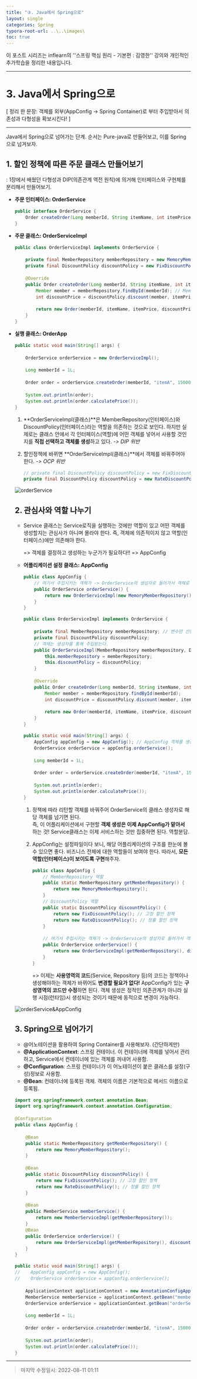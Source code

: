 ```yaml
---
title: "③. Java에서 Spring으로"
layout: single
categories: Spring
typora-root-url: ..\..\images\
toc: true
---
```


이 포스트 시리즈는 inflearn의 ''스프링 핵심 원리 - 기본편 : 김영한'' 강의와 개인적인 추가학습을 정리한 내용입니다.

------

# 3. Java에서 Spring으로

[ 정리 한 문장: 객체를 외부(AppConfig -> Spring Container)로 부터 주입받아서 의존성과 다형성을 확보시킨다! ]

------

Java에서 Spring으로 넘어가는 단계. 순서는 Pure-java로 만들어보고, 이를 Spring으로 넘겨보자.





## 1. 할인 정책에 따른 주문 클래스 만들어보기

: 1장에서 배웠던 다형성과 DIP(의존관계 역전 원칙)에 의거해 인터페이스와 구현체를 분리해서 만들어보기.

- **주문 인터페이스: OrderService**

  ```java
  public interface OrderService {
      Order createOrder(Long memberId, String itemName, int itemPrice);
  }
  ```

- **주문 클래스: OrderServiceImpl**

  ```java
  public class OrderServiceImpl implements OrderService {
  
      private final MemberRepository memberRepository = new MemoryMemberRepository();
      private final DiscountPolicy discountPolicy = new FixDiscountPolicy(); // 고정 할인 정책
      
      @Override
      public Order createOrder(Long memberId, String itemName, int itemPrice) {
          Member member = memberRepository.findById(memberId); // MemoryMemberRepository 객체 사용
          int discountPrice = discountPolicy.discount(member, itemPrice); //FixDiscountPolicy 객체 사용
  
          return new Order(memberId, itemName, itemPrice, discountPrice);
      }
  }
  ```

- **실행 클래스: OrderApp**

  ```java
  public static void main(String[] args) {
  	
      OrderService orderService = new OrderServiceImpl();
  
      Long memberId = 1L;
      
      Order order = orderService.createOrder(memberId, "itemA", 15000);
  
      System.out.println(order);
      System.out.println(order.calculatePrice());
  }
  ```

  1. **OrderServiceImpl(클래스)**은 MemberRepository(인터페이스)와 DiscountPolicy(인터페이스)라는 역할을 의존하는 것으로 보인다. 하지만 실제로는 클래스 안에서 각 인터페이스(역할)에 어떤 객체를 넣어서 사용할 것인지를 **직접 선택하고 객체를 생성**하고 있다. *-> DIP 위반*

  2. 할인정책에 바뀌면 **OrderServiceImpl(클래스)**에서 객체를 바꿔주어야 한다. *-> OCP 위반*

     ```java
     // private final DiscountPolicy discountPolicy = new FixDiscountPolicy(); // 고정 할인 정책
     private final DiscountPolicy discountPolicy = new RateDiscountPolicy(); // 정률 할인 정책
     ```

  ![orderService](..\..\images\orderService.png)

  

  

  

  ## 2. 관심사와 역할 나누기

  - Service 클래스는 Service로직을 실행하는 것에만 역할이 있고 어떤 객체를 생성할지는 관심사가 아니며 몰라야 한다. 즉, 객체에 의존적이지 않고 역할(인터페이스)에만 의존해야 한다.

    => 객체를 결정하고 생성하는 누군가가 필요하다!! => AppConfig

    

  - **어플리케이션 설정 클래스: AppConfig**

    ```java
    public class AppConfig {
        // 여기서 주입시키는 객체가 -> OrderService의 생성자로 들어가서 객체로 주입됨.
        public OrderService orderService() {                              // 할인정책 객체 생성
            return new OrderServiceImpl(new MemoryMemberRepository(), new RateDiscountPolicy());
        }
    }
    ```

    ```java
    public class OrderServiceImpl implements OrderService {
    
        private final MemberRepository memberRepository; // 변수만 선언하고
        private final DiscountPolicy discountPolicy; 
        // 객체는 생성자를 통해 주입받는다.
        public OrderServiceImpl(MemberRepository memberRepository, DiscountPolicy discountPolicy) {
            this.memberRepository = memberRepository;
            this.discountPolicy = discountPolicy;
        }
    
        @Override
        public Order createOrder(Long memberId, String itemName, int itemPrice) {
            Member member = memberRepository.findById(memberId);
            int discountPrice = discountPolicy.discount(member, itemPrice);
    
            return new Order(memberId, itemName, itemPrice, discountPrice);
        }
    }
    ```

    ```java
    public static void main(String[] args) {
        AppConfig appConfig = new AppConfig(); // AppConfig 객체를 생성해서 객체 불러오기
        OrderService orderService = appConfig.orderService();
    
        Long memberId = 1L;
        
        Order order = orderService.createOrder(memberId, "itemA", 15000);
    
        System.out.println(order);
        System.out.println(order.calculatePrice());
    }
    ```

    

    1. 정책에 따라 리턴할 객체를 바꿔주어 OrderService의 클래스 생성자로 해당 객체를 넘기면 된다.<br>즉, 이 어플리케이션에서 구현할 **객체 생성은 이제 AppConfig가 맡아서** 하는 것! Service클래스는 이제 서비스하는 것만 집중하면 된다. 역할분담.

    2. AppConfig는 설정파일이다 보니, 해당 어플리케이션의 구조를 한눈에 볼 수 있으면 좋다. 비즈니스 전체에 대한 역할들이 보여야 한다. 따라서, **모든 역할(인터페이스)이 보이도록 구현**해주자.

       ```java
       public class AppConfig {
           // MemberRepository 역할    
           public static MemberRepository getMemberRepository() {
               return new MemoryMemberRepository();
           }
           // DiscountPolicy 역할   
           public static DiscountPolicy discountPolicy() {
               return new FixDiscountPolicy(); // 고정 할인 정책
               return new RateDiscountPolicy(); // 정률 할인 정책
           }
       
           // 여기서 주입시키는 객체가 -> OrderService의 생성자로 들어가서 객체로 주입됨.
           public OrderService orderService() {
               return new OrderServiceImpl(getMemberRepository(), discountPolicy());
           }
       }
       ```

       => 이제는 **사용영역의 코드**(Service, Repository 등)의 코드는 정책이나 생성해야하는 객체가 바뀌어도 **변경할 필요가 없다!** AppConfig가 있는 **구성영역의 코드만 수정**하면 된다. 객체 생성은 정적인 의존관계가 아니라 실행 시점(런타임)시 생성되는 것이기 때문에 동적으로 변경이 가능하다.

  ![orderService&AppConfig](..\..\images\orderService&AppConfig.png)

  

  

  

  ## 3. Spring으로 넘어가기

  - @어노테이션을 활용하여 Spring Container를 사용해보자. (간단하게만)
  - **@ApplicationContext**: 스프링 컨테이너. 이 컨테이너에 객체를 넣어서 관리하고, Service에서 컨테이너에 있는 객체를 꺼내어 사용함.
  - **@Configuration**: 스프링 컨테이너가 이 어노테이션이 붙은 클래스를 설정(구성)정보로 사용함.
  - **@Bean**: 컨테이너에 등록된 객체. 객체의 이름은 기본적으로 메서드 이름으로 등록됨.

  ```java
  import org.springframework.context.annotation.Bean;
  import org.springframework.context.annotation.Configuration;
  
  @Configuration
  public class AppConfig {
     
      @Bean
      public static MemberRepository getMemberRepository() {
          return new MemoryMemberRepository();
      }
      
      @Bean
      public static DiscountPolicy discountPolicy() {
          return new FixDiscountPolicy(); // 고정 할인 정책
          return new RateDiscountPolicy(); // 정률 할인 정책
      }
  
      @Bean
      public MemberService memberService() {
          return new MemberServiceImpl(getMemberRepository());
      }
      @Bean
      public OrderService orderService() {
          return new OrderServiceImpl(getMemberRepository(), discountPolicy());
      }
  }
  ```

  ```java
  public static void main(String[] args) {
  //    AppConfig appConfig = new AppConfig();
  //    OrderService orderService = appConfig.orderService();
  
      ApplicationContext applicationContext = new AnnotationConfigApplicationContext(AppConfig.class);
      MemberService memberService = applicationContext.getBean("memberService", MemberService.class);
      OrderService orderService = applicationContext.getBean("orderService", OrderService.class);
  
      Long memberId = 1L;
  
      Order order = orderService.createOrder(memberId, "itemA", 15000);
  
      System.out.println(order);
      System.out.println(order.calculatePrice());
  }
  ```

  

------

> 마지막 수정일시: 2022-08-11 01:11